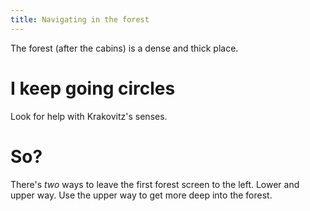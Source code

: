```yaml
---
title: Navigating in the forest
---
```


The forest (after the cabins) is a dense and thick place.

# I keep going circles
Look for help with Krakovitz's senses.

# So?
There's *two* ways to leave the first forest screen to the left. Lower and upper way. Use the upper way to get more deep into the forest.
